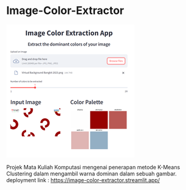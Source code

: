 # Image-Color-Extractor

![app preview](assets/App-preview.png)

Projek Mata Kuliah Komputasi mengenai penerapan metode K-Means Clustering dalam mengambil warna dominan dalam sebuah gambar.
deployment link : https://image-color-extractor.streamlit.app/
